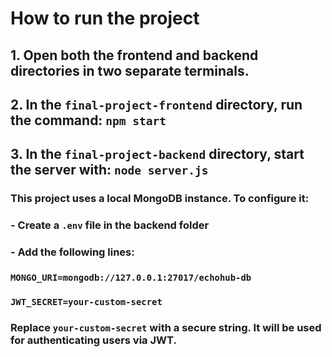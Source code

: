 # How to run the project
## 1. Open both the frontend and backend directories in two separate terminals.
## 2. In the `final-project-frontend` directory, run the command: `npm start`
## 3. In the `final-project-backend` directory, start the server with: `node server.js`

### This project uses a local MongoDB instance. To configure it:
### - Create a `.env` file in the backend folder
### - Add the following lines:
###   `MONGO_URI=mongodb://127.0.0.1:27017/echohub-db`
###   `JWT_SECRET=your-custom-secret`

### Replace `your-custom-secret` with a secure string. It will be used for authenticating users via JWT.
